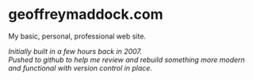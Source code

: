 # geoffreymaddock.com
My basic, personal, professional web site.

*Initially built in a few hours back in 2007.  
Pushed to github to help me review and rebuild something more modern and functional with version control in place.*
